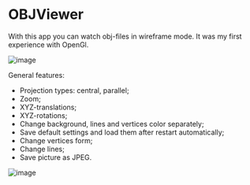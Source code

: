 # OBJViewer

With this app you can watch obj-files in wireframe mode. It was my first experience with OpenGl.

![image](https://user-images.githubusercontent.com/91129754/219020336-f9872875-b5f3-42d5-9a6f-38f42720d03e.png)

General features:
- Projection types: central, parallel;
- Zoom;
- XYZ-translations;
- XYZ-rotations;
- Change background, lines and vertices color separately;
- Save default settings and load them after restart automatically;
- Change vertices form;
- Change lines;
- Save picture as JPEG.

![image](https://user-images.githubusercontent.com/91129754/219021603-6cabf249-6a7b-40d7-8644-afde564a22b7.png)

